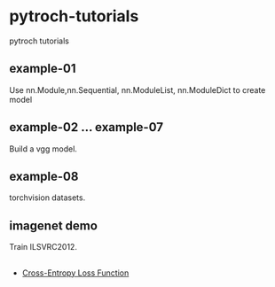 # pytroch-tutorials
pytroch tutorials

## example-01
Use nn.Module,nn.Sequential, nn.ModuleList, nn.ModuleDict to create model

## example-02 ... example-07
Build a vgg model.

## example-08
torchvision datasets.

## imagenet demo
Train ILSVRC2012.

## 
- [Cross-Entropy Loss Function](https://towardsdatascience.com/cross-entropy-loss-function-f38c4ec8643e)